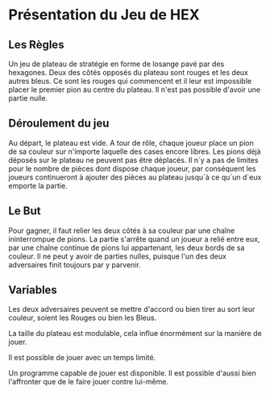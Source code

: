 # Présentation du Jeu de HEX

## Les Règles

Un jeu de plateau de stratégie en forme de losange pavé par des hexagones.
Deux des côtés opposés du plateau sont rouges et les deux autres bleus.
Ce sont les rouges qui commencent et il leur est impossible placer le premier pion au centre du plateau.
Il n'est pas possible d'avoir une partie nulle.


## Déroulement du jeu

Au départ, le plateau est vide.
A tour de rôle, chaque joueur place un pion de sa couleur sur n'importe laquelle des cases encore libres.
Les pions déjà déposés sur le plateau ne peuvent pas être déplacés.
Il n´y a pas de limites pour le nombre de pièces dont dispose chaque joueur, par conséquent les joueurs continueront à ajouter des pièces au plateau jusqu´à ce qu´un d´eux emporte la partie.

## Le But

Pour gagner, il faut relier les deux côtés à sa couleur par une chaîne ininterrompue de pions.
La partie s'arrête quand un joueur a relié entre eux, par une chaîne continue de pions lui appartenant, les deux bords de sa couleur. Il ne peut y avoir de parties nulles, puisque l'un des deux adversaires finit toujours par y parvenir.	


## Variables

Les deux adversaires peuvent se mettre d'accord ou bien tirer au sort leur couleur, soient les Rouges ou bien les Bleus.

La taille du plateau est modulable, cela influe énormément sur la manière de jouer.

Il est possible de jouer avec un temps limité.

Un programme capable de jouer est disponible. Il est possible d'aussi bien l'affronter que de le faire jouer contre lui-même.
